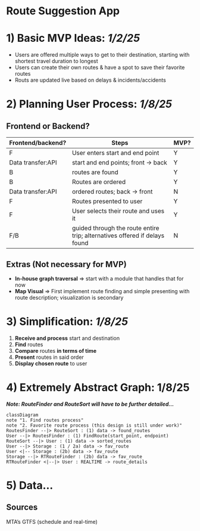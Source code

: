 # Route Suggestion App

# 1) Basic MVP Ideas: _1/2/25_

-   Users are offered multiple ways to get to their destination, starting with shortest travel duration to longest
-   Users can create their own routes & have a spot to save their favorite routes
-   Routs are updated live based on delays & incidents/accidents

# 2) Planning User Process: _1/8/25_

## Frontend or Backend?

| Frontend/backend? | Steps                                                                      | MVP? |
| ----------------- | -------------------------------------------------------------------------- | ---- |
| F                 | User enters start and end point                                            | Y    |
| Data transfer:API | start and end points; front → back                                         | Y    |
| B                 | routes are found                                                           | Y    |
| B                 | Routes are ordered                                                         | Y    |
| Data transfer:API | ordered routes; back → front                                               | N    |
| F                 | Routes presented to user                                                   | Y    |
| F                 | User selects their route and uses it                                       | Y    |
| F/B               | guided through the route entire trip; alternatives offered if delays found | N    |

## Extras (Not necessary for MVP)

-   **In-house graph traversal** ⇒ start with a module that handles that for now
-   **Map Visual** ⇒ First implement route finding and simple presenting with route description; visualization is secondary

# 3) Simplification: _1/8/25_

1. **Receive and process** start and destination
2. **Find** routes
3. **Compare** routes **in terms of time**
4. **Present** routes in said order
5. **Display chosen route** to user

# 4) Extremely Abstract Graph: 1/8/25

**_Note: RouteFinder and RouteSort will have to be further detailed…_**

```mermaid
classDiagram
note "1. Find routes process"
note "2. Favorite route process (this design is still under work)"
RoutesFinder --|> RouteSort : (1) data -> found_routes
User --|> RoutesFinder : (1) FindRoute(start_point, endpoint)
RouteSort --|> User : (1) data -> sorted_routes
User --|> Storage : (1 / 2a) data -> fav_route
User <|-- Storage : (2b) data -> fav_route
Storage --|> RTRouteFinder : (2b) data -> fav_route
RTRouteFinder <|--|> User : REALTIME -> route_details
```

# 5) Data…

## Sources

MTA’s GTFS (schedule and real-time)

